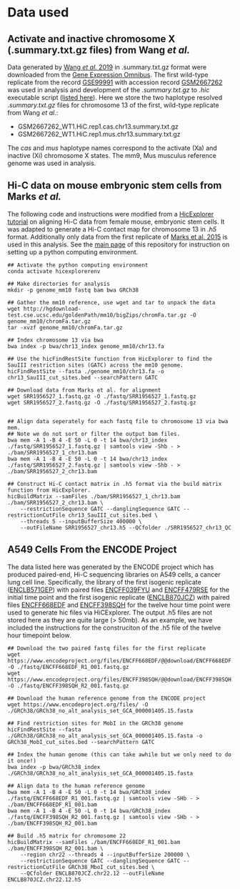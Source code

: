 # Data used

## Activate and inactive chromosome X (.summary.txt.gz files) from Wang *et al.*

Data generated by [Wang *et al.* 2019](https://pubmed.ncbi.nlm.nih.gov/29887375/) in .summary.txt.gz format were downloaded from the [Gene Expression Omnibus](https://www.ncbi.nlm.nih.gov/geo/). The first wild-type replicate from the record [GSE99991](https://www.ncbi.nlm.nih.gov/geo/query/acc.cgi?acc=GSE99991) with accession record [GSM2667262](https://www.ncbi.nlm.nih.gov/geo/query/acc.cgi?acc=GSM2667262) was used in analysis and development of the *.summary.txt.gz* to *.hic* executable script ([listed here](https://github.com/4DGB/hic-converter/blob/main/tools/summary.to.chrom.hic.py)). Here we store the two haplotype resolved *.summary.txt.gz* files for chromosome 13 of the first, wild-type replicate from Wang *et al.*: 

- GSM2667262_WT1.HiC.rep1.cas.chr13.summary.txt.gz 
- GSM2667262_WT1.HiC.rep1.mus.chr13.summary.txt.gz

The *cas* and *mus* haplotype names correspond to the activate (Xa) and inactive (Xi) chromosome X states. The mm9, Mus musculus reference genome was used in analysis.

## Hi-C data on mouse embryonic stem cells from Marks *et al.* 

The following code and instructions were modified from a [HicExplorer tutorial]( https://hicexplorer.readthedocs.io/en/latest/content/mES-HiC_analysis.html) on aligning Hi-C data from female mouse, embryonic stem cells. It was adapted to generate a Hi-C contact map for chromosome 13 in *.h5* format. Additionally only data from the first replicate of [Marks et al. 2015]( https://genomebiology.biomedcentral.com/articles/10.1186/s13059-015-0698-x) is used in this analysis. See the [main page]( https://github.com/4DGB/hic-converter) of this repository for instruction on setting up a python computing environment.

```
## Activate the python computing environment
conda activate hicexplorerenv

## Make directories for analysis
mkdir -p genome_mm10 fastq bam bwa GRCh38

## Gather the mm10 reference, use wget and tar to unpack the data
wget http://hgdownload-test.cse.ucsc.edu/goldenPath/mm10/bigZips/chromFa.tar.gz -O genome_mm10/chromFa.tar.gz
tar -xvzf genome_mm10/chromFa.tar.gz

## Index chromosome 13 via bwa
bwa index -p bwa/chr13_index genome_mm10/chr13.fa

## Use the hicFindRestSite function from HicExplorer to find the SauIII restriction sites (GATC) across the mm10 genome. 
hicFindRestSite --fasta ./genome_mm10/chr13.fa -o chr13_SauIII_cut_sites.bed --searchPattern GATC

## Download data from Marks et al. for alignment
wget SRR1956527_1.fastq.gz -O ./fastq/SRR1956527_1.fastq.gz
wget SRR1956527_2.fastq.gz -O ./fastq/SRR1956527_2.fastq.gz


## Align data seperately for each fastq file to chromosome 13 via bwa mem.
## Note we do not sort or filter the output bam files.
bwa mem -A 1 -B 4 -E 50 -L 0 -t 14 bwa/chr13_index ./fastq/SRR1956527_1.fastq.gz | samtools view -Shb - > ./bam/SRR1956527_1_chr13.bam
bwa mem -A 1 -B 4 -E 50 -L 0 -t 14 bwa/chr13_index ./fastq/SRR1956527_2.fastq.gz | samtools view -Shb - > ./bam/SRR1956527_2_chr13.bam

## Construct Hi-C contact matrix in .h5 format via the build matrix function from HicExplorer.
hicBuildMatrix --samFiles ./bam/SRR1956527_1_chr13.bam ./bam/SRR1956527_2_chr13.bam \
    --restrictionSequence GATC --danglingSequence GATC --restrictionCutFile chr13_SauIII_cut_sites.bed \
    --threads 5 --inputBufferSize 400000 \
    --outFileName SRR1956527_chr13.h5 --QCfolder ./SRR1956527_chr13_QC 
```

## A549 Cells From the ENCODE Project

The data listed here was generated by the ENCODE project which has produced paired-end, Hi-C sequencing libraries on A549 cells, a cancer lung cell line. Specifically, the library of the first isogenic replicate ([ENCLB571GEP](https://www.encodeproject.org/experiments/ENCSR662QKG/)) with paired files [ENCFF039FYU](https://www.encodeproject.org/files/ENCFF039FYU/) and [ENCFF479RSE](https://www.encodeproject.org/files/ENCFF479RSE/) for the initial time point and the first isogenic replicate ([ENCLB870JCZ](https://www.encodeproject.org/experiments/ENCSR499RVD/)) with paired files [ENCFF668EDF](https://www.encodeproject.org/files/ENCFF668EDF/) and [ENCFF398SQH](https://www.encodeproject.org/files/ENCFF398SQH/) for the twelve hour time point were used to generate hic files via HiCExplorer. The output .h5 files are not stored here as they are quite large (> 50mb). As an example, we have included the instructions for the construciton of the .h5 file of the twelve hour timepoint below.

```
## Download the two paired fastq files for the first replicate
wget https://www.encodeproject.org/files/ENCFF668EDF/@@download/ENCFF668EDF.fastq.gz -O ./fastq/ENCFF668EDF_R1_001.fastq.gz
wget https://www.encodeproject.org/files/ENCFF398SQH/@@download/ENCFF398SQH.fastq.gz -O ./fastq/ENCFF398SQH_R2_001.fastq.gz

## Download the human reference genome from the ENCODE project 
wget https://www.encodeproject.org/files/ -O ./GRCh38/GRCh38_no_alt_analysis_set_GCA_000001405.15.fasta

## Find restriction sites for MobI in the GRCh38 genome
hicFindRestSite --fasta ./GRCh38/GRCh38_no_alt_analysis_set_GCA_000001405.15.fasta -o GRCh38_MobI_cut_sites.bed --searchPattern GATC

## Index the human genome (this can take awhile but we only need to do it once!)
bwa index -p bwa/GRCh38_index ./GRCh38/GRCh38_no_alt_analysis_set_GCA_000001405.15.fasta 

## Align data to the human reference genome 
bwa mem -A 1 -B 4 -E 50 -L 0 -t 14 bwa/GRCh38_index ./fastq/ENCFF668EDF_R1_001.fastq.gz | samtools view -SHb - > ./bam/ENCFF668EDF_R1_001.bam
bwa mem -A 1 -B 4 -E 50 -L 0 -t 14 bwa/GRCh38_index ./fastq/ENCFF398SQH_R2_001.fastq.gz | samtools view -SHb - > ./bam/ENCFF398SQH_R2_001.bam

## Build .h5 matrix for chromosome 22
hicBuildMatrix --samFiles ./bam/ENCFF668EDF_R1_001.bam ./bam/ENCFF398SQH_R2_001.bam \
    --region chr22 --threads 4 --inputBufferSize 200000 \
    --restrictionSequence GATC --danglingSequence GATC --restrictionCutFile GRCh38_MboI_cut_sites.bed \
    --QCfolder ENCLB870JCZ.chr22.12 --outFileName ENCLB870JCZ.chr22.12.h5
```